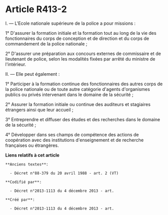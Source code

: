 # Article R413-2

I. ― L'Ecole nationale supérieure de la police a pour missions :

1° D'assurer la formation initiale et la formation tout au long de la vie des fonctionnaires du corps de conception et de
direction et du corps de commandement de la police nationale ;

2° D'assurer une préparation aux concours externes de commissaire et de lieutenant de police, selon les modalités fixées par
arrêté du ministre de l'intérieur.

II. ― Elle peut également :

1° Participer à la formation continue des fonctionnaires des autres corps de la police nationale ou de toute autre catégorie
d'agents d'organismes publics ou privés intervenant dans le domaine de la sécurité ;

2° Assurer la formation initiale ou continue des auditeurs et stagiaires étrangers ainsi que leur accueil ;

3° Entreprendre et diffuser des études et des recherches dans le domaine de la sécurité ;

4° Développer dans ses champs de compétence des actions de coopération avec des institutions d'enseignement et de recherche
françaises ou étrangères.

**Liens relatifs à cet article**

	**Anciens textes**:

	  - Décret n°88-379 du 20 avril 1988 - art. 2 (VT)

	**Codifié par**:

	  - Décret n°2013-1113 du 4 décembre 2013 - art.

	**Créé par**:

	  - Décret n°2013-1113 du 4 décembre 2013 - art.
